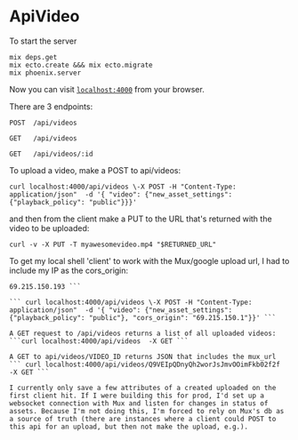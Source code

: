 # ApiVideo

To start the server
```
mix deps.get
mix ecto.create &&& mix ecto.migrate
mix phoenix.server
```

Now you can visit [`localhost:4000`](http://localhost:4000) from your browser.

There are 3 endpoints:

```
POST  /api/videos

GET   /api/videos    

GET   /api/videos/:id  
```

To upload a video, make a POST to api/videos:

``` curl localhost:4000/api/videos \-X POST -H "Content-Type: application/json"  -d '{ "video": {"new_asset_settings": {"playback_policy": "public"}}}' ```

and then from the client make a PUT to the URL that's returned with the video to be uploaded:

```curl -v -X PUT -T myawesomevideo.mp4 "$RETURNED_URL"```


To get my local shell 'client' to work with the Mux/google upload url, I had to include my IP as the cors_origin:

```$ curl http://checkip.amazonaws.com
69.215.150.193 ```

``` curl localhost:4000/api/videos \-X POST -H "Content-Type: application/json"  -d '{ "video": {"new_asset_settings": {"playback_policy": "public"}, "cors_origin": "69.215.150.1"}}' ```

A GET request to /api/videos returns a list of all uploaded videos:
```curl localhost:4000/api/videos  -X GET ```

A GET to api/videos/VIDEO_ID returns JSON that includes the mux_url
``` curl localhost:4000/api/videos/Q9VEIpQDnyQh2worJsJmvOOimFkb02f2f  -X GET ```

I currently only save a few attributes of a created uploaded on the first client hit. If I were building this for prod, I'd set up a websocket connection with Mux and listen for changes in status of assets. Because I'm not doing this, I'm forced to rely on Mux's db as a source of truth (there are instances where a client could POST to this api for an upload, but then not make the upload, e.g.).   